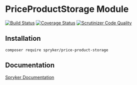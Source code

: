 # PriceProductStorage Module
[![Build Status](https://travis-ci.org/spryker/PriceProductStorage.svg)](https://travis-ci.org/spryker/PriceProductStorage)
[![Coverage Status](https://coveralls.io/repos/github/spryker/PriceProductStorage/badge.svg)](https://coveralls.io/github/spryker/PriceProductStorage)
[![Scrutinizer Code Quality](https://scrutinizer-ci.com/g/spryker/PriceProductStorage/badges/quality-score.png?b=master)](https://scrutinizer-ci.com/g/spryker/PriceProductStorage/?branch=master)

## Installation

```
composer require spryker/price-product-storage
```

## Documentation

[Spryker Documentation](https://spryker.github.io)

